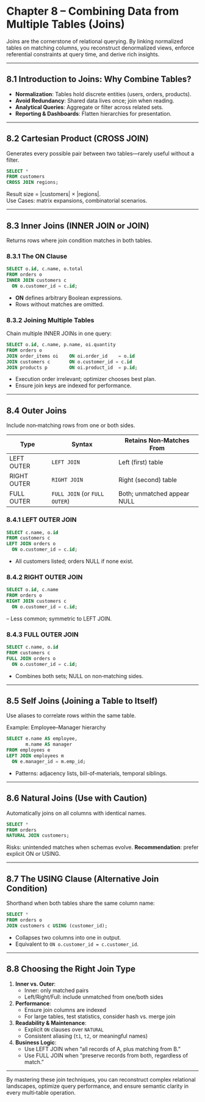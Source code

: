 # Chapter 8 – Combining Data from Multiple Tables (Joins)  
Joins are the cornerstone of relational querying. By linking normalized tables on matching columns, you reconstruct denormalized views, enforce referential constraints at query time, and derive rich insights.

---

## 8.1 Introduction to Joins: Why Combine Tables?  
- **Normalization**: Tables hold discrete entities (users, orders, products).  
- **Avoid Redundancy**: Shared data lives once; join when reading.  
- **Analytical Queries**: Aggregate or filter across related sets.  
- **Reporting & Dashboards**: Flatten hierarchies for presentation.

---

## 8.2 Cartesian Product (CROSS JOIN)  
Generates every possible pair between two tables—rarely useful without a filter.  
```sql
SELECT *
FROM customers
CROSS JOIN regions;
```
Result size = |customers| × |regions|.  
Use Cases: matrix expansions, combinatorial scenarios.

---

## 8.3 Inner Joins (INNER JOIN or JOIN)  
Returns rows where join condition matches in both tables.

### 8.3.1 The ON Clause  
```sql
SELECT o.id, c.name, o.total
FROM orders o
INNER JOIN customers c
  ON o.customer_id = c.id;
```
- **ON** defines arbitrary Boolean expressions.  
- Rows without matches are omitted.

### 8.3.2 Joining Multiple Tables  
Chain multiple INNER JOINs in one query:
```sql
SELECT o.id, c.name, p.name, oi.quantity
FROM orders o
JOIN order_items oi    ON oi.order_id    = o.id
JOIN customers c       ON o.customer_id = c.id
JOIN products p        ON oi.product_id  = p.id;
```
- Execution order irrelevant; optimizer chooses best plan.  
- Ensure join keys are indexed for performance.

---

## 8.4 Outer Joins  
Include non‑matching rows from one or both sides.

| Type           | Syntax                        | Retains Non‑Matches From   |
|----------------|-------------------------------|----------------------------|
| LEFT OUTER     | `LEFT JOIN`                   | Left (first) table         |
| RIGHT OUTER    | `RIGHT JOIN`                  | Right (second) table       |
| FULL OUTER     | `FULL JOIN` (or `FULL OUTER`) | Both; unmatched appear NULL|

### 8.4.1 LEFT OUTER JOIN  
```sql
SELECT c.name, o.id
FROM customers c
LEFT JOIN orders o
  ON o.customer_id = c.id;
```
- All customers listed; orders NULL if none exist.

### 8.4.2 RIGHT OUTER JOIN  
```sql
SELECT o.id, c.name
FROM orders o
RIGHT JOIN customers c
  ON o.customer_id = c.id;
```
– Less common; symmetric to LEFT JOIN.

### 8.4.3 FULL OUTER JOIN  
```sql
SELECT c.name, o.id
FROM customers c
FULL JOIN orders o
  ON o.customer_id = c.id;
```
- Combines both sets; NULL on non‑matching sides.

---

## 8.5 Self Joins (Joining a Table to Itself)  
Use aliases to correlate rows within the same table.

Example: Employee–Manager hierarchy  
```sql
SELECT e.name AS employee,
       m.name AS manager
FROM employees e
LEFT JOIN employees m
  ON e.manager_id = m.emp_id;
```
- Patterns: adjacency lists, bill-of‑materials, temporal siblings.

---

## 8.6 Natural Joins (Use with Caution)  
Automatically joins on all columns with identical names.  
```sql
SELECT *
FROM orders
NATURAL JOIN customers;
```
Risks: unintended matches when schemas evolve. **Recommendation**: prefer explicit ON or USING.

---

## 8.7 The USING Clause (Alternative Join Condition)  
Shorthand when both tables share the same column name:

```sql
SELECT *
FROM orders o
JOIN customers c USING (customer_id);
```
- Collapses two columns into one in output.  
- Equivalent to `ON o.customer_id = c.customer_id`.

---

## 8.8 Choosing the Right Join Type  
1. **Inner vs. Outer**:  
   - Inner: only matched pairs  
   - Left/Right/Full: include unmatched from one/both sides  
2. **Performance**:  
   - Ensure join columns are indexed  
   - For large tables, test statistics, consider hash vs. merge join  
3. **Readability & Maintenance**:  
   - Explicit `ON` clauses over `NATURAL`  
   - Consistent aliasing (`t1`, `t2`, or meaningful names)  
4. **Business Logic**:  
   - Use LEFT JOIN when “all records of A, plus matching from B.”  
   - Use FULL JOIN when “preserve records from both, regardless of match.”  

---

By mastering these join techniques, you can reconstruct complex relational landscapes, optimize query performance, and ensure semantic clarity in every multi‑table operation.